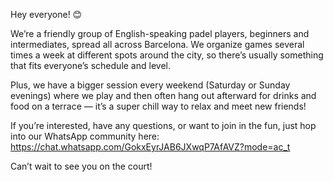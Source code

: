 Hey everyone! 😊

We’re a friendly group of English-speaking padel players, beginners and intermediates, spread all across Barcelona. We organize games several times a week at different spots around the city, so there’s usually something that fits everyone’s schedule and level.

Plus, we have a bigger session every weekend (Saturday or Sunday evenings) where we play and then often hang out afterward for drinks and food on a terrace — it’s a super chill way to relax and meet new friends!

If you’re interested, have any questions, or want to join in the fun, just hop into our WhatsApp community here:
https://chat.whatsapp.com/GokxEyrJAB6JXwqP7AfAVZ?mode=ac_t

Can’t wait to see you on the court!